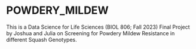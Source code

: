 # POWDERY_MILDEW
This is a Data Science for Life Sciences (BIOL 806; Fall 2023) Final Project by Joshua and Julia on Screening for Powdery Mildew Resistance in different Squash Genotypes.
